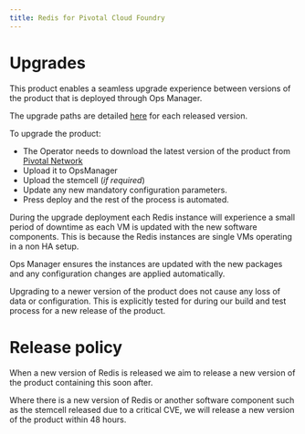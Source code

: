 ```yaml
---
title: Redis for Pivotal Cloud Foundry
---
```


# Upgrades

This product enables a seamless upgrade experience between versions of the product that is deployed through Ops Manager.

The upgrade paths are detailed [here](http://docs.pivotal.io/redis/index.html) for each released version.

To upgrade the product:

* The Operator needs to download the latest version of the product from [Pivotal Network](https://network.pivotal.io/products/p-redis)
* Upload it to OpsManager
* Upload the stemcell (*if required*)
* Update any new mandatory configuration parameters.
* Press deploy and the rest of the process is automated.

During the upgrade deployment each Redis instance will experience a small period of downtime as each VM is updated with the new software components. This is because the Redis instances are single VMs operating in a non HA setup.

Ops Manager ensures the instances are updated with the new packages and any configuration changes are applied automatically.

Upgrading to a newer version of the product does not cause any loss of data or configuration. This is explicitly tested for during our build and test process for a new release of the product.

# Release policy

When a new version of Redis is released we aim to release a new version of the product containing this soon after.

Where there is a new version of Redis or another software component such as the stemcell released due to a critical CVE, we will release a new version of the product within 48 hours. 
